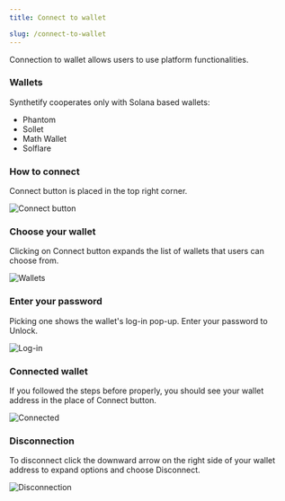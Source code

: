 ```yaml
---
title: Connect to wallet

slug: /connect-to-wallet
---
```


Connection to wallet allows users to use platform functionalities.

### Wallets

Synthetify cooperates only with Solana based wallets:

- Phantom
- Sollet
- Math Wallet
- Solflare

### How to connect

Connect button is placed in the top right corner.

![Connect button](/img/docs/howToConnectWallet.png)

### Choose your wallet

Clicking on Connect button expands the list of wallets that users can choose from.

![Wallets](/img/docs/chooseWallet.png)

### Enter your password

Picking one shows the wallet's log-in pop-up. Enter your password to Unlock.

![Log-in](/img/docs/enterYourPassword.png)

### Connected wallet

If you followed the steps before properly, you should see your wallet address in the place of Connect button.

![Connected](/img/docs/connectedWallet.png)

### Disconnection

To disconnect click the downward arrow on the right side of your wallet address to expand options and choose Disconnect.

![Disconnection](/img/docs/disconnection.png)
